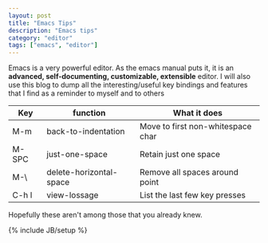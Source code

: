 ```yaml
---
layout: post
title: "Emacs Tips"
description: "Emacs tips"
category: "editor"
tags: ["emacs", "editor"]
---
```

Emacs is a very powerful editor. As the emacs manual puts it, it is an **advanced, self-documenting, customizable, extensible** editor. I will also use this blog to dump all the interesting/useful key bindings and features that I find as a reminder to myself and to others

| Key   | function                | What it does                      |
|-------|-------------------------|-----------------------------------|
| M-m   | back-to-indentation     | Move to first non-whitespace char |
| M-SPC | just-one-space          | Retain just one space             |
| M-\   | delete-horizontal-space | Remove all spaces around point    |
| C-h l | view-lossage            | List the last few key presses

Hopefully these aren't among those that you already knew.

{% include JB/setup %}
